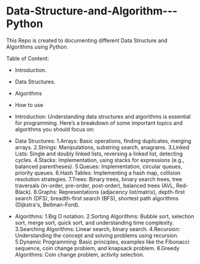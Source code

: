 # Data-Structure-and-Algorithm---Python
This Repo is created to documenting different Data Structure and Algorithms using Python.

Table of Content:
- Introduction.
- Data Structures.
- Algorithms
- How to use


- Introduction:
Understanding data structures and algorithms is essential for programming. Here’s a breakdown of some important topics and algorithms you should focus on:

- Data Structures:
  1.Arrays: Basic operations, finding duplicates, merging arrays.
  2.Strings: Manipulations, substring search, anagrams.
  3.Linked Lists: Single and doubly linked lists, reversing a linked list, detecting cycles.
  4.Stacks: Implementation, using stacks for expressions (e.g., balanced parentheses).
  5.Queues: Implementation, circular queues, priority queues.
  6.Hash Tables: Implementing a hash map, collision resolution strategies.
  7.Trees: Binary trees, binary search trees, tree traversals (in-order, pre-order, post-order), balanced trees (AVL, Red- 
    Black).
  8.Graphs: Representations (adjacency list/matrix), depth-first search (DFS), breadth-first search (BFS), shortest path 
    algorithms (Dijkstra's, Bellman-Ford).
  
- Algorithms:
  1.Big O notation.
  2.Sorting Algorithms: Bubble sort, selection sort, merge sort, quick sort, and understanding time complexity.
  3.Searching Algorithms: Linear search, binary search.
  4.Recursion: Understanding the concept and solving problems using recursion.
  5.Dynamic Programming: Basic principles, examples like the Fibonacci sequence, coin change problem, and knapsack problem.
  6.Greedy Algorithms: Coin change problem, activity selection.
